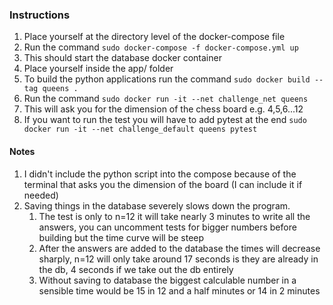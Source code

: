 ### Instructions
1. Place yourself at the directory level of the docker-compose file
2. Run the command
		`sudo docker-compose -f docker-compose.yml up`
3. This should start the database docker container
4. Place yourself inside the app/   folder
5. To build the python applications run the command
		`sudo docker build --tag queens .`
6. Run the command
		`sudo docker run -it --net challenge_net queens`
6. This will ask you for the dimension of the chess board e.g. 4,5,6...12
7. If you want to run the test you will have to add pytest at the end 
		`sudo docker run -it --net challenge_default queens pytest`


#### Notes
1. I didn't include the python script into the compose because of the terminal that asks you the dimension of the board (I can include it if needed)
2. Saving things in the database severely slows down the program.
	1. The test is only to n=12 it will take nearly 3 minutes to write all the answers, you can uncomment tests for bigger numbers before building but the time curve will be steep 
	2. After the answers are added to the database the times will decrease sharply, n=12 will only take around 17 seconds is they are already in the db, 4 seconds if we take out the db entirely
	3. Without saving to database the biggest calculable number in a sensible time would be 15 in 12 and a half minutes or 14 in 2 minutes